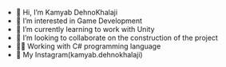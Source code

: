 - 👋 Hi, I’m Kamyab DehnoKhalaji
- 👀 I’m interested in Game Development
- 🌱 I’m currently learning to work with Unity
- 💞️ I’m looking to collaborate on the construction of the project
- 🧑‍💻 Working with C# programming language
- 📱 My Instagram(kamyab.dehnokhalaji)

<!---
KamyabDehnoKhalaji/KamyabDehnoKhalaji is a ✨ special ✨ repository because its `README.md` (this file) appears on your GitHub profile.
You can click the Preview link to take a look at your changes.
--->
